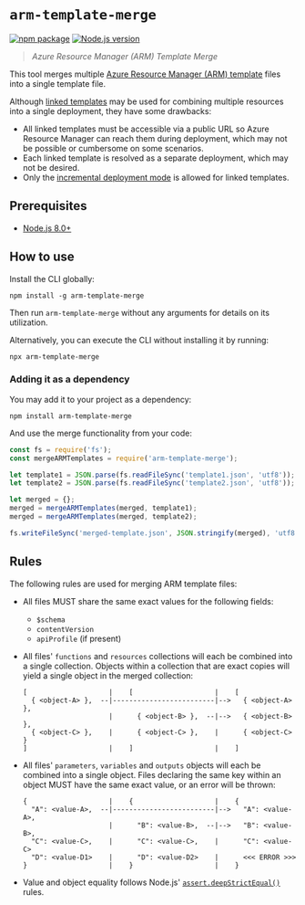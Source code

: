 # `arm-template-merge`

[![npm package](https://img.shields.io/npm/v/arm-template-merge.svg?logo=npm)](https://www.npmjs.com/package/arm-template-merge)
[![Node.js version](https://img.shields.io/node/v/arm-template-merge.svg)](https://nodejs.org/)

> _Azure Resource Manager (ARM) Template Merge_

This tool merges multiple [Azure Resource Manager (ARM) template](https://docs.microsoft.com/en-us/azure/azure-resource-manager/resource-group-authoring-templates) files into a single template file.

Although [linked templates](https://docs.microsoft.com/en-us/azure/azure-resource-manager/resource-group-linked-templates) may be used for combining multiple resources into a single deployment, they have some drawbacks:

- All linked templates must be accessible via a public URL so Azure Resource Manager can reach them during deployment, which may not be possible or cumbersome on some scenarios.
- Each linked template is resolved as a separate deployment, which may not be desired.
- Only the [incremental deployment mode](https://docs.microsoft.com/en-us/azure/azure-resource-manager/deployment-modes) is allowed for linked templates.

## Prerequisites

- [Node.js 8.0+](https://nodejs.org/)

## How to use

Install the CLI globally:

```shell
npm install -g arm-template-merge
```

Then run `arm-template-merge` without any arguments for details on its utilization.

Alternatively, you can execute the CLI without installing it by running:

```shell
npx arm-template-merge
```

### Adding it as a dependency

You may add it to your project as a dependency:

```shell
npm install arm-template-merge
```

And use the merge functionality from your code:

```javascript
const fs = require('fs');
const mergeARMTemplates = require('arm-template-merge');

let template1 = JSON.parse(fs.readFileSync('template1.json', 'utf8'));
let template2 = JSON.parse(fs.readFileSync('template2.json', 'utf8'));

let merged = {};
merged = mergeARMTemplates(merged, template1);
merged = mergeARMTemplates(merged, template2);

fs.writeFileSync('merged-template.json', JSON.stringify(merged), 'utf8');
```

## Rules

The following rules are used for merging ARM template files:

- All files MUST share the same exact values for the following fields:

  - `$schema`
  - `contentVersion`
  - `apiProfile` (if present)

- All files' `functions` and `resources` collections will each be combined into a single collection. Objects within a collection that are exact copies will yield a single object in the merged collection:

  ```text
  [                    |    [                    |    [
    { <object-A> },  --|-------------------------|-->   { <object-A> },
                       |      { <object-B> },  --|-->   { <object-B> },
    { <object-C> },    |      { <object-C> },    |      { <object-C> }
  ]                    |    ]                    |    ]
  ```

- All files' `parameters`, `variables` and `outputs` objects will each be combined into a single object. Files declaring the same key within an object MUST have the same exact value, or an error will be thrown:

  ```text
  {                    |    {                    |    {
    "A": <value-A>,  --|-------------------------|-->   "A": <value-A>,
                       |      "B": <value-B>,  --|-->   "B": <value-B>,
    "C": <value-C>,    |      "C": <value-C>,    |      "C": <value-C>
    "D": <value-D1>    |      "D": <value-D2>    |      <<< ERROR >>>
  }                    |    }                    |    }
  ```

- Value and object equality follows Node.js' [`assert.deepStrictEqual()`](https://nodejs.org/api/assert.html#assert_assert_deepstrictequal_actual_expected_message) rules.

